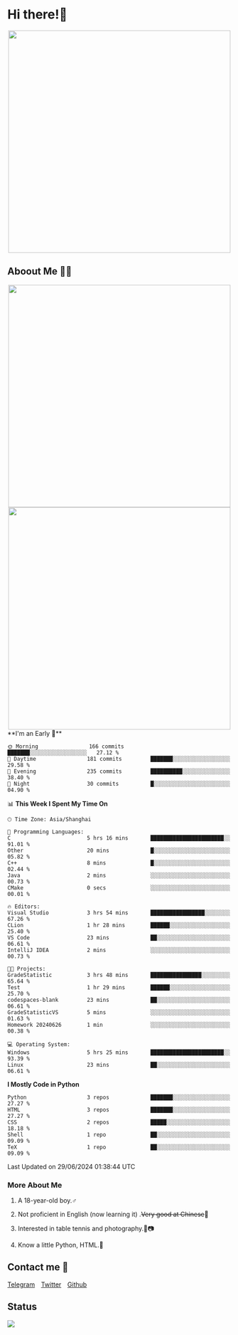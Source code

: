 # Hi there!🎉

<div align=center><img src="https://count.getloli.com/get/@Cicada000?theme=moebooru" width=500px></div>

## Aboout Me 👀💦

<div align=center>
<img src="https://github-readme-stats.vercel.app/api?username=Cicada000&show_icons=true&theme=tokyonight" width=500px>
<br>
<img src="https://github-readme-stats.vercel.app/api/top-langs/?username=Cicada000&show_icons=true&theme=tokyonight&layout=compact" width=500px>
</div>
<!--START_SECTION:waka-->
**I'm an Early 🐤** 

```text
🌞 Morning                166 commits         ███████░░░░░░░░░░░░░░░░░░   27.12 % 
🌆 Daytime                181 commits         ███████░░░░░░░░░░░░░░░░░░   29.58 % 
🌃 Evening                235 commits         ██████████░░░░░░░░░░░░░░░   38.40 % 
🌙 Night                  30 commits          █░░░░░░░░░░░░░░░░░░░░░░░░   04.90 % 
```


📊 **This Week I Spent My Time On** 

```text
🕑︎ Time Zone: Asia/Shanghai

💬 Programming Languages: 
C                        5 hrs 16 mins       ███████████████████████░░   91.01 % 
Other                    20 mins             █░░░░░░░░░░░░░░░░░░░░░░░░   05.82 % 
C++                      8 mins              █░░░░░░░░░░░░░░░░░░░░░░░░   02.44 % 
Java                     2 mins              ░░░░░░░░░░░░░░░░░░░░░░░░░   00.73 % 
CMake                    0 secs              ░░░░░░░░░░░░░░░░░░░░░░░░░   00.01 % 

🔥 Editors: 
Visual Studio            3 hrs 54 mins       █████████████████░░░░░░░░   67.26 % 
CLion                    1 hr 28 mins        ██████░░░░░░░░░░░░░░░░░░░   25.40 % 
VS Code                  23 mins             ██░░░░░░░░░░░░░░░░░░░░░░░   06.61 % 
IntelliJ IDEA            2 mins              ░░░░░░░░░░░░░░░░░░░░░░░░░   00.73 % 

🐱‍💻 Projects: 
GradeStatistic           3 hrs 48 mins       ████████████████░░░░░░░░░   65.64 % 
Test                     1 hr 29 mins        ██████░░░░░░░░░░░░░░░░░░░   25.70 % 
codespaces-blank         23 mins             ██░░░░░░░░░░░░░░░░░░░░░░░   06.61 % 
GradeStatisticVS         5 mins              ░░░░░░░░░░░░░░░░░░░░░░░░░   01.63 % 
Homework 20240626        1 min               ░░░░░░░░░░░░░░░░░░░░░░░░░   00.38 % 

💻 Operating System: 
Windows                  5 hrs 25 mins       ███████████████████████░░   93.39 % 
Linux                    23 mins             ██░░░░░░░░░░░░░░░░░░░░░░░   06.61 % 
```

**I Mostly Code in Python** 

```text
Python                   3 repos             ███████░░░░░░░░░░░░░░░░░░   27.27 % 
HTML                     3 repos             ███████░░░░░░░░░░░░░░░░░░   27.27 % 
CSS                      2 repos             █████░░░░░░░░░░░░░░░░░░░░   18.18 % 
Shell                    1 repo              ██░░░░░░░░░░░░░░░░░░░░░░░   09.09 % 
TeX                      1 repo              ██░░░░░░░░░░░░░░░░░░░░░░░   09.09 % 
```




 Last Updated on 29/06/2024 01:38:44 UTC
<!--END_SECTION:waka-->

### More About Me

1. A 18-year-old boy.♂

2. Not proficient in English (now learning it) .~~Very good at Chinese~~🤣

3. Interested in table tennis and photography.🏓📷

4. Know a little Python, HTML.🐍


## Contact me 💬

[Telegram](https://t.me/CicadaLYW)&emsp;[Twitter](https://twitter.com/Cicada0001)&emsp;[Github](https://github.com/Cicada000)

## Status
<img src="https://weather-icon.journeyad.repl.co/@hangzhou?v=1" align="left">







